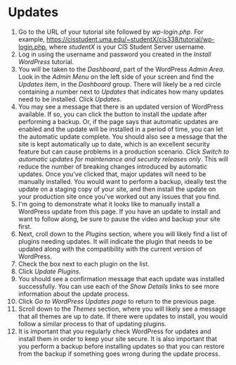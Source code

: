 # Updates

1. Go to the URL of your tutorial site followed by _wp-login.php_. For example, <https://cisstudent.uma.edu/~studentX/cis338/tutorial/wp-login.php>, where _studentX_ is your CIS Student Server username.
2. Log in using the username and password you created in the _Install WordPress_ tutorial.
3. You will be taken to the _Dashboard_, part of the WordPress _Admin Area_. Look in the _Admin Menu_ on the left side of your screen and find the _Updates_ item, in the _Dashboard_ group. There will likely be a red circle containing a number next to _Updates_ that indicates how many updates need to be installed. Click _Updates_.
4. You may see a message that there is an updated version of WordPress available. If so, you can click the button to install the update after performing a backup. Or, if the page says that automatic updates are enabled and the update will be installed in a period of time, you can let the automatic update complete. You should also see a message that the site is kept automatically up to date, which is an excellent security feature but can cause problems in a production scenario. Click _Switch to automatic updates for maintenance and security releases only_. This will reduce the number of breaking changes introduced by automatic updates. Once you've clicked that, major updates will need to be manually installed. You would want to perform a backup, ideally test the update on a staging copy of your site, and then install the update on your production site once you've worked out any issues that you find.
5. I'm going to demonstrate what it looks like to manually install a WordPress update from this page. If you have an update to install and want to follow along, be sure to pause the video and backup your site first.
6. Next, croll down to the _Plugins_ section, where you will likely find a list of plugins needing updates. It will indicate the plugin that needs to be updated along with the compatibility with the current version of WordPress.
7. Check the box next to each plugin on the list.
8. Click _Update Plugins_.
9. You should see a confirmation message that each update was installed successfully. You can use each of the _Show Details_ links to see more information about the update process.
10. Click _Go to WordPress Updates page_ to return to the previous page.
11. Scroll down to the _Themes_ section, where you will likely see a message that all themes are up to date. If there were updates to install, you would follow a similar process to that of updating plugins.
12. It is important that you regularly check WordPress for updates and install them in order to keep your site secure. It is also important that you perform a backup before installing updates so that you can restore from the backup if something goes wrong during the update process.
